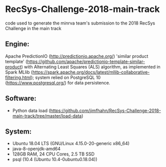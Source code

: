# RecSys-Challenge-2018-main-track
code used to generate the minrva team's submission to the 2018 RecSys Challenge in the main track

## Engine:

Apache PredictionIO (http://predictionio.apache.org/) 'similar product template' (https://github.com/apache/predictionio-template-similar-product) with Alternating Least Squares (ALS) algorithm, as implemented in Spark MLlib (https://spark.apache.org/docs/latest/mllib-collaborative-filtering.html); system relied on PostgreSQL 10 (https://www.postgresql.org/) for data persistence.

## Software:

- Python data load (https://github.com/jimfhahn/RecSys-Challenge-2018-main-track/tree/master/load-data)

## System:

-  Ubuntu 18.04 LTS (GNU/Linux 4.15.0-20-generic x86_64)
-  java-8-openjdk-amd64
-  128GB RAM, 24 CPU Cores, 2.5 TB SSD
-  psql (10.4 (Ubuntu 10.4-0ubuntu0.18.04))